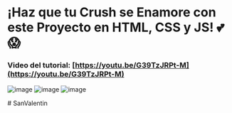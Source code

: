 # ¡Haz que tu Crush se Enamore con este Proyecto en HTML, CSS y JS! 💕😱
### Video del tutorial: [https://youtu.be/G39TzJRPt-M](https://youtu.be/G39TzJRPt-M)

![image](https://github.com/user-attachments/assets/2e2636d8-accb-48ba-9740-693050696ba1)
![image](https://github.com/user-attachments/assets/51ce2674-51d2-45b8-bd0c-5e98f739980a)
![image](https://github.com/user-attachments/assets/d26877f8-9193-4e26-a363-8f02eaa6f45c)

#   S a n V a l e n t i n  
 